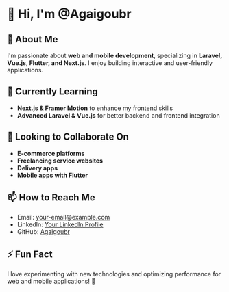 # 👋 Hi, I'm @Agaigoubr

## 👀 About Me  
I'm passionate about **web and mobile development**, specializing in **Laravel, Vue.js, Flutter, and Next.js**. I enjoy building interactive and user-friendly applications.  

## 🌱 Currently Learning  
- **Next.js & Framer Motion** to enhance my frontend skills  
- **Advanced Laravel & Vue.js** for better backend and frontend integration  

## 💞️ Looking to Collaborate On  
- **E-commerce platforms**  
- **Freelancing service websites**  
- **Delivery apps**  
- **Mobile apps with Flutter**  

## 📫 How to Reach Me  
- Email: [your-email@example.com](mailto:your-email@example.com)  
- LinkedIn: [Your LinkedIn Profile](https://www.linkedin.com/in/yourprofile)  
- GitHub: [Agaigoubr](https://github.com/Agaigoubr)  

## ⚡ Fun Fact  
I love experimenting with new technologies and optimizing performance for web and mobile applications! 🚀  
